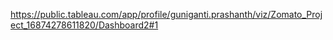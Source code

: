 https://public.tableau.com/app/profile/guniganti.prashanth/viz/Zomato_Project_16874278611820/Dashboard2#1
